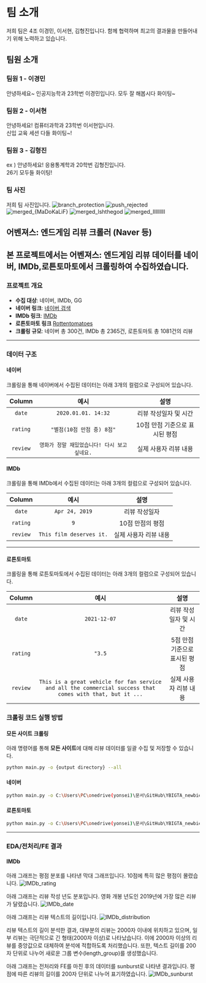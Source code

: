 # 팀 소개

저희 팀은  4조 이경민, 이서현, 김형진입니다. 
함께 협력하며 최고의 결과물을 만들어내기 위해 노력하고 있습니다.

## 팀원 소개

### 팀원 1 - 이경민
안녕하세요~ 인공지능학과 23학번 이경민입니다.
모두 잘 해봅시다 화이팅~

### 팀원 2 - 이서현 
안녕하세요! 컴퓨터과학과 23학번 이서현입니다.  
신입 교육 세션 다들 화이팅~!

### 팀원 3 - 김형진
ex ) 안녕하세요! 응용통계학과 20학번 김형진입니다.  
26기 모두들 화이팅!

### 팀 사진
저희 팀 사진입니다.
![branch_protection](github/branch_protection.png)
![push_rejected](github/push_rejected.png)
![merged_{MaDoKaLiF}](github/merged_{MaDoKaLiF}.png)
![merged_lshthegod](github/merged_lshthegod.png)
![merged_IlllIIlII](github/merged_IlllIIlII.jpg)


## 어벤져스: 엔드게임 리뷰 크롤러 (Naver 등)
본 프로젝트에서는 **어벤져스: 엔드게임** 리뷰 데이터를 네이버, IMDb,로튼토마토에서 크롤링하여 수집하였습니다.  
---

### 프로젝트 개요

- **수집 대상**: 네이버, IMDb, GG
- **네이버 링크**: [네이버 검색](https://search.naver.com/search.naver?where=nexearch&sm=tab_etc&mra=bkEw&pkid=68&os=2464226&qvt=0&query=%EC%96%B4%EB%B2%A4%EC%A0%B8%EC%8A%A4%3A%20%EC%97%94%EB%93%9C%EA%B2%8C%EC%9E%84%20%ED%8F%89%EC%A0%90)
- **IMDb 링크**: [IMDb](https://www.imdb.com/title/tt4154796/reviews/?ref_=tt_ov_ururv)
- **로튼토마토 링크** [Rottentomatoes](https://www.rottentomatoes.com/m/avengers_endgame/reviews?type=user)
- **크롤링 규모**: 네이버 총 300건, IMDb 총 2365건, 로튼토마토 총 1081건의 리뷰

---

### 데이터 구조
#### 네이버
크롤링을 통해 네이버에서 수집된 데이터는 아래 3개의 컬럼으로 구성되어 있습니다.

| Column | 예시                                     | 설명                                       |
|:------:|:---------------------------------------:|:------------------------------------------:|
| `date`   | `2020.01.01. 14:32`                    | 리뷰 작성일자 및 시간                      |
| `rating` | `"별점(10점 만점 중) 8점"`              | 10점 만점 기준으로 표시된 평점             |
| `review` | `영화가 정말 재밌었습니다! 다시 보고 싶네요.` | 실제 사용자 리뷰 내용                      |


#### IMDb
크롤링을 통해 IMDb에서 수집된 데이터는 아래 3개의 컬럼으로 구성되어 있습니다.

| Column   | 예시                    | 설명               |
|:--------:|:-----------------------:|:------------------:|
| `date`   | `Apr 24, 2019`          | 리뷰 작성일자       |
| `rating` | `9`                     | 10점 만점의 평점    |
| `review` | `This film deserves it.`| 실제 사용자 리뷰 내용|
---

#### 로튼토마토
크롤링을 통해 로튼토마토에서 수집된 데이터는 아래 3개의 컬럼으로 구성되어 있습니다.

| Column | 예시                                     | 설명                                       |
|:------:|:---------------------------------------:|:------------------------------------------:|
| `date`   | `2021-12-07`                    | 리뷰 작성일자 및 시간                      |
| `rating` | `"3.5`              | 5점 만점 기준으로 표시된 평점             |
| `review` | `This is a great vehicle for fan service and all the commercial success that comes with that, but it ...` | 실제 사용자 리뷰 내용 |

### 크롤링 코드 실행 방법

#### 모든 사이트 크롤링

아래 명령어를 통해 **모든 사이트**에 대해 리뷰 데이터를 일괄 수집 및 저장할 수 있습니다.

```bash
python main.py -o {output directory} --all
```
#### 네이버
```bash
python main.py -o C:\Users\PC\onedrive(yonsei)\문서\GitHub\YBIGTA_newbie_team_project\database -c naver
```
#### 로튼토마토
```bash
python main.py -o C:\Users\PC\onedrive(yonsei)\문서\GitHub\YBIGTA_newbie_team_project\database -c rottentomatoes
```

---
### EDA/전처리/FE 결과

#### IMDb

아래 그래프는 평점 분포를 나타낸 막대 그래프입니다. 10점에 특히 많은 평점이 몰렸습니다.
![IMDb_rating](review_analysis\plots\IMDb_rating.png)

아래 그래프는 리뷰 작성 년도 분포입니다. 영화 개봉 년도인 2019년에 가장 많은 리뷰가 달렸습니다.
![IMDb_date](review_analysis\plots\IMDb_date.png)

아래 그래프는 리뷰 텍스트의 길이입니다. 
![IMDb_distribution](review_analysis\plots\IMDb_distribution.png)


리뷰 텍스트의 길이 분석한 결과, 대부분의 리뷰는 2000자 이내에 위치하고 있으며, 일부 리뷰는 극단적으로 긴 형태(2000자 이상)로 나타났습니다. 이에 2000자 이상의 리뷰를 중앙값으로 대체하여 분석에 적합하도록 처리했습니다. 또한, 텍스트 길이를 200자 단위로 나누어 새로운 그룹 변수(length_group)를 생성했습니다.

아래 그래프는 전처리와 FE를 마친 후의 데이터를 sunburst로 나타낸 결과입니다. 평점에 따른 리뷰의 길이를 200자 단위로 나누어 표기하였습니다.
![IMDb_sunburst](review_analysis\plots\IMDb_sunburst.png)